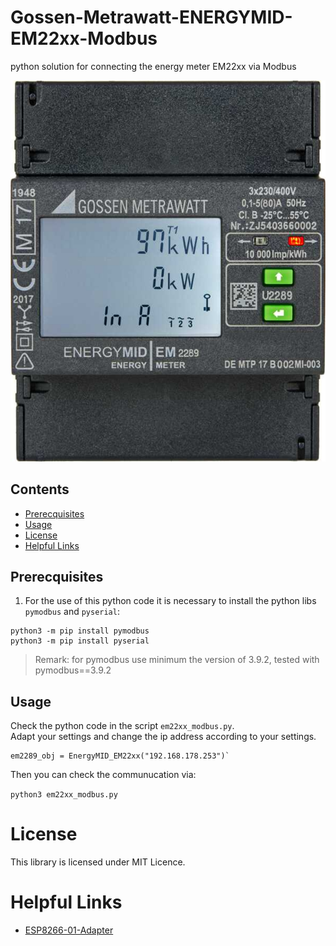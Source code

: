 # Gossen-Metrawatt-ENERGYMID-EM22xx-Modbus
python solution for connecting the energy meter EM22xx via Modbus

![EM2289](./docs/EM2289.jpg)

## Contents
* [Prerecquisites](#prerecquisites)
* [Usage](#usage)
* [License](#license)
* [Helpful Links](#helpful-links)

## Prerecquisites
1) For the use of this python code it is necessary to install the python libs `pymodbus` and `pyserial`:

```
python3 -m pip install pymodbus
python3 -m pip install pyserial
```
>Remark: for pymodbus use minimum the version of 3.9.2, tested with pymodbus==3.9.2

## Usage
Check the python code in the script `em22xx_modbus.py`.<br>
Adapt your settings and change the ip address according to your settings.
```
em2289_obj = EnergyMID_EM22xx("192.168.178.253")`
```

Then you can check the communucation via:

`python3 em22xx_modbus.py`

# License
This library is licensed under MIT Licence.

# Helpful Links
* [ESP8266-01-Adapter](https://esp8266-01-adapter.de)